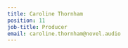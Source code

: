 ```yaml
---
title: Caroline Thornham
position: 11
job-title: Producer
email: caroline.thornham@novel.audio
---
```


